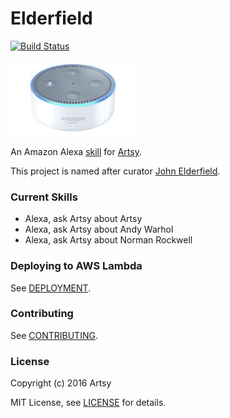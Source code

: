# Elderfield

[![Build Status](https://travis-ci.org/artsy/elderfield.svg?branch=master)](https://travis-ci.org/artsy/elderfield)

[![](images/echo-dot-2nd-gen.jpg)](https://developer.amazon.com/alexa)

An Amazon Alexa [skill](functions/artsy) for [Artsy](https://www.artsy.net).

This project is named after curator [John Elderfield](https://en.wikipedia.org/wiki/John_Elderfield).

### Current Skills

* Alexa, ask Artsy about Artsy
* Alexa, ask Artsy about Andy Warhol
* Alexa, ask Artsy about Norman Rockwell

### Deploying to AWS Lambda

See [DEPLOYMENT](DEPLOYMENT.md).

### Contributing

See [CONTRIBUTING](CONTRIBUTING.md).

### License

Copyright (c) 2016 Artsy

MIT License, see [LICENSE](LICENSE.md) for details.
